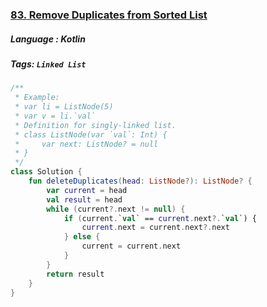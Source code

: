 ### [83. Remove Duplicates from Sorted List](https://leetcode.com/problems/remove-duplicates-from-sorted-list/description/?envType=study-plan&id=data-structure-i)

##### Language : Kotlin

##### Tags: `Linked List`

```kotlin
/**
 * Example:
 * var li = ListNode(5)
 * var v = li.`val`
 * Definition for singly-linked list.
 * class ListNode(var `val`: Int) {
 *     var next: ListNode? = null
 * }
 */
class Solution {
    fun deleteDuplicates(head: ListNode?): ListNode? {
        var current = head
        val result = head
        while (current?.next != null) {
            if (current.`val` == current.next?.`val`) {
                current.next = current.next?.next
            } else {
                current = current.next
            }
        }
        return result
    }
}
```


